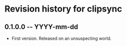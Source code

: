 # Revision history for clipsync

## 0.1.0.0 -- YYYY-mm-dd

* First version. Released on an unsuspecting world.
